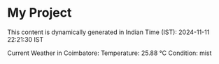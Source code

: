 # My Project

This content is dynamically generated in Indian Time (IST): 2024-11-11 22:21:30 IST


Current Weather in Coimbatore:
Temperature: 25.88 °C
Condition: mist
